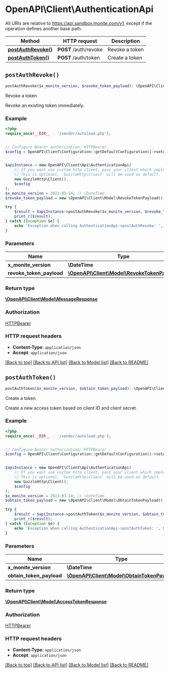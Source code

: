 # OpenAPI\Client\AuthenticationApi

All URIs are relative to https://api.sandbox.monite.com/v1, except if the operation defines another base path.

| Method | HTTP request | Description |
| ------------- | ------------- | ------------- |
| [**postAuthRevoke()**](AuthenticationApi.md#postAuthRevoke) | **POST** /auth/revoke | Revoke a token |
| [**postAuthToken()**](AuthenticationApi.md#postAuthToken) | **POST** /auth/token | Create a token |


## `postAuthRevoke()`

```php
postAuthRevoke($x_monite_version, $revoke_token_payload): \OpenAPI\Client\Model\MessageResponse
```

Revoke a token

Revoke an existing token immediately.

### Example

```php
<?php
require_once(__DIR__ . '/vendor/autoload.php');


// Configure Bearer authorization: HTTPBearer
$config = OpenAPI\Client\Configuration::getDefaultConfiguration()->setAccessToken('YOUR_ACCESS_TOKEN');


$apiInstance = new OpenAPI\Client\Api\AuthenticationApi(
    // If you want use custom http client, pass your client which implements `GuzzleHttp\ClientInterface`.
    // This is optional, `GuzzleHttp\Client` will be used as default.
    new GuzzleHttp\Client(),
    $config
);
$x_monite_version = 2023-03-14; // \DateTime
$revoke_token_payload = new \OpenAPI\Client\Model\RevokeTokenPayload(); // \OpenAPI\Client\Model\RevokeTokenPayload

try {
    $result = $apiInstance->postAuthRevoke($x_monite_version, $revoke_token_payload);
    print_r($result);
} catch (Exception $e) {
    echo 'Exception when calling AuthenticationApi->postAuthRevoke: ', $e->getMessage(), PHP_EOL;
}
```

### Parameters

| Name | Type | Description  | Notes |
| ------------- | ------------- | ------------- | ------------- |
| **x_monite_version** | **\DateTime**|  | |
| **revoke_token_payload** | [**\OpenAPI\Client\Model\RevokeTokenPayload**](../Model/RevokeTokenPayload.md)|  | |

### Return type

[**\OpenAPI\Client\Model\MessageResponse**](../Model/MessageResponse.md)

### Authorization

[HTTPBearer](../../README.md#HTTPBearer)

### HTTP request headers

- **Content-Type**: `application/json`
- **Accept**: `application/json`

[[Back to top]](#) [[Back to API list]](../../README.md#endpoints)
[[Back to Model list]](../../README.md#models)
[[Back to README]](../../README.md)

## `postAuthToken()`

```php
postAuthToken($x_monite_version, $obtain_token_payload): \OpenAPI\Client\Model\AccessTokenResponse
```

Create a token

Create a new access token based on client ID and client secret.

### Example

```php
<?php
require_once(__DIR__ . '/vendor/autoload.php');


// Configure Bearer authorization: HTTPBearer
$config = OpenAPI\Client\Configuration::getDefaultConfiguration()->setAccessToken('YOUR_ACCESS_TOKEN');


$apiInstance = new OpenAPI\Client\Api\AuthenticationApi(
    // If you want use custom http client, pass your client which implements `GuzzleHttp\ClientInterface`.
    // This is optional, `GuzzleHttp\Client` will be used as default.
    new GuzzleHttp\Client(),
    $config
);
$x_monite_version = 2023-03-14; // \DateTime
$obtain_token_payload = new \OpenAPI\Client\Model\ObtainTokenPayload(); // \OpenAPI\Client\Model\ObtainTokenPayload

try {
    $result = $apiInstance->postAuthToken($x_monite_version, $obtain_token_payload);
    print_r($result);
} catch (Exception $e) {
    echo 'Exception when calling AuthenticationApi->postAuthToken: ', $e->getMessage(), PHP_EOL;
}
```

### Parameters

| Name | Type | Description  | Notes |
| ------------- | ------------- | ------------- | ------------- |
| **x_monite_version** | **\DateTime**|  | |
| **obtain_token_payload** | [**\OpenAPI\Client\Model\ObtainTokenPayload**](../Model/ObtainTokenPayload.md)|  | |

### Return type

[**\OpenAPI\Client\Model\AccessTokenResponse**](../Model/AccessTokenResponse.md)

### Authorization

[HTTPBearer](../../README.md#HTTPBearer)

### HTTP request headers

- **Content-Type**: `application/json`
- **Accept**: `application/json`

[[Back to top]](#) [[Back to API list]](../../README.md#endpoints)
[[Back to Model list]](../../README.md#models)
[[Back to README]](../../README.md)
